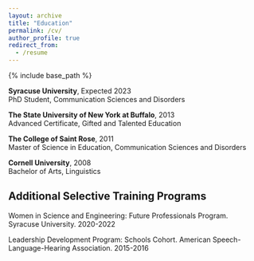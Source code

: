 ```yaml
---
layout: archive
title: "Education"
permalink: /cv/
author_profile: true
redirect_from:
  - /resume
---
```


{% include base_path %}



**Syracuse University**, Expected 2023  
PhD Student, Communication Sciences and Disorders


**The State University of New York at Buffalo**, 2013  
Advanced Certificate, Gifted and Talented Education


**The College of Saint Rose**, 2011  
Master of Science in Education, Communication Sciences and Disorders


**Cornell University**, 2008  
Bachelor of Arts, Linguistics

## Additional Selective Training Programs

Women in Science and Engineering: Future Professionals Program. Syracuse University. 2020-2022


Leadership Development Program: Schools Cohort. American Speech-Language-Hearing Association. 2015-2016
